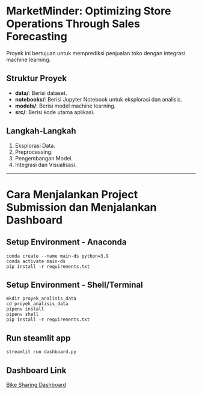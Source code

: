 # MarketMinder: Optimizing Store Operations Through Sales Forecasting
Proyek ini bertujuan untuk memprediksi penjualan toko dengan integrasi machine learning.

## Struktur Proyek
- **data/**: Berisi dataset.
- **notebooks/**: Berisi Jupyter Notebook untuk eksplorasi dan analisis.
- **models/**: Berisi model machine learning.
- **src/**: Berisi kode utama aplikasi.

## Langkah-Langkah
1. Eksplorasi Data.
2. Preprocessing.
3. Pengembangan Model.
4. Integrasi dan Visualisasi.

-----------------------------------------------------------------------------------------------------------------------------------

# Cara Menjalankan Project Submission dan Menjalankan Dashboard

## Setup Environment - Anaconda
```
conda create --name main-ds python=3.9
conda activate main-ds
pip install -r requirements.txt
```

## Setup Environment - Shell/Terminal
```
mkdir proyek_analisis_data
cd proyek_analisis_data
pipenv install
pipenv shell
pip install -r requirements.txt
```

## Run steamlit app
```
streamlit run dashboard.py
```

## Dashboard Link
[Bike Sharing Dashboard](https://bike-sharing-dashboard-mgqbxfcgxqsr7typrwznoz.streamlit.app/)